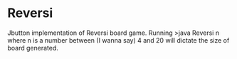 # Reversi
Jbutton implementation of Reversi board game.
Running >java Reversi n
where n is a number between (I wanna say) 4 and 20 will dictate the size of board generated.
